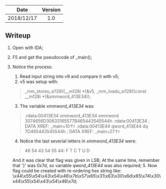 |Date|Version|
|:-:|:-:|
|2018/12/17|1.0|

## Writeup
1. Open with IDA;
2. F5 and get the pseudocode of _main();
3. Notice the process:
    1. Read input string into v9 and compare it with v5;
    2. v5 was setup with:
    > _mm_storeu_si128((__m128i *)&v5, _mm_loadu_si128((const __m128i *)&xmmword_413E34));
    3. The variable *xmmword_413E34* was:
    > .rdata:00413E34 xmmword_413E34  xmmword 3074656D30633165577B465443545544h
    > .rdata:00413E34                                         ; DATA XREF: _main+10↑r
    > .rdata:00413E44 qword_413E44    dq 7D465443545544h      ; DATA XREF: _main+27↑r
    4. Notice the last severial letters in *xmmword_413E34* were:
    > 46 54 43 54 55 44: F T C T U D
    
    And it was clear that flag was given in LSB;
    At the same time, remember that '}' was 0x7d, so variable *qword_413E44* was also required;
    5. Now flag could be created with re-ordering hex string like: \x44\x55\x54\x43\x54\x46\x7b\x57\x65\x31\x63\x30\x6d\x65\x74\x30\x44\x55\x54\x43\x54\x46\x7d;